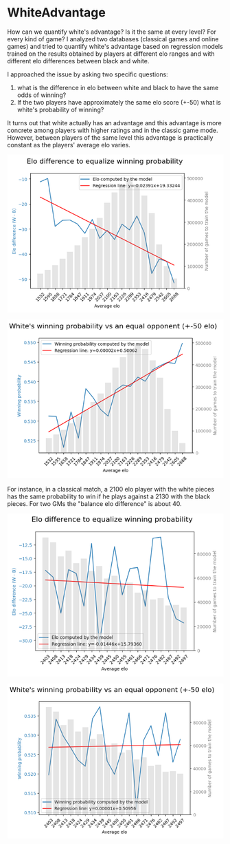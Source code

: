 # WhiteAdvantage

How can we quantify white's advantage? Is it the same at every level? For every kind of game?
I analyzed two databases (classical games and online games)  and tried to quantify white's advantage based on regression models trained on the results obtained by players at different elo ranges and with different elo differences between black and white.

I approached the issue by asking two specific questions:
1. what is the difference in elo between white and black to have the same odds of winning?
2. If the two players have approximately the same elo score (+-50) what is white's probability of winning?

It turns out that white actually has an advantage and this advantage is more concrete among players with higher ratings and in the classic game mode. However, between players of the same level this advantage is practically constant as the players' average elo varies.

![Elo difference - classical](images/elo_difference_classical.png)

![White proability - classical](images/white_proability_classical.png)

For instance, in a classical match, a 2100 elo player with the white pieces has the same probability to win if he plays against a 2130 with the black pieces. For two GMs the "balance elo difference" is about 40.

![Elo difference - rapid](images/elo_difference_rapid.png)

![White proability - rapid](images/white_proability_rapid.png)
